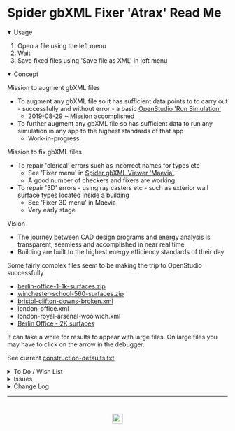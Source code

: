 # Spider gbXML Fixer 'Atrax' Read Me

<details open>

<summary>Usage</summary>

1. Open a file using the left menu
2. Wait
3. Save fixed files using 'Save file as XML' in left menu

</details>
<details open>

<summary>Concept</summary>

Mission to augment gbXML files

* To augment any gbXML file so it has sufficient data points to to carry out - successfully and without error - a basic [OpenStudio 'Run Simulation']( https://nrel.github.io/OpenStudio-user-documentation/tutorials/running_your_simulation/ )
	* 2019-08-29 ~ Mission accomplished
* To further augment any gbXML file so has sufficient data to run any simulation in any app to the highest standards of that app
	* Work-in-progress

Mission to fix gbXML files

* To repair 'clerical' errors such as incorrect names for types etc
	* See 'Fixer menu' in [Spider gbXML Viewer 'Maevia']( https://www.ladybug.tools/spider-gbxml-tools/spider-gbxml-viewer )
	* A good number of checkers and fixers are working
* To repair '3D' errors - using ray casters etc - such as exterior wall surface types located inside a building
	* See 'Fixer 3D menu' in Maevia
	* Very early stage


Vision

* The journey between CAD design programs and energy analysis is transparent, seamless and accomplished in near real time
* Building are built to the highest energy efficiency standards of their day


Some fairly complex files seem to be making the trip to OpenStudio successfully

* [berlin-office-1-1k-surfaces.zip]( https://www.ladybug.tools/spider-gbxml-fixer/v-0-05-0/spider-gbxml-fixer-dev.html#https://cdn.jsdelivr.net/gh/ladybug-tools/spider@master/gbxml-sample-files/zip/berlin-office-1-1k-surfaces.zip )
* [winchester-school-560-surfaces.zip]( https://www.ladybug.tools/spider-gbxml-fixer/v-0-05-0/spider-gbxml-fixer-dev.html#https://cdn.jsdelivr.net/gh/ladybug-tools/spider@master/gbxml-sample-files/zip/winchester-school-560-surfaces.zip )
* [bristol-clifton-downs-broken.xml]( https://www.ladybug.tools/spider-gbxml-fixer/v-0-05-0/spider-gbxml-fixer-dev.html#https://cdn.jsdelivr.net/gh/ladybug-tools/spider@master/gbxml-sample-files/bristol-clifton-downs-broken.xml )
* london-office.xml
* london-royal-arsenal-woolwich.xml
* [Berlin Office - 2K surfaces ]( https://www.ladybug.tools/spider-gbxml-fixer/v-0-05-0/spider-gbxml-fixer-dev.html#https://cdn.jsdelivr.net/gh/ladybug-tools/spider@master/gbxml-sample-files/zip/berlin-office-2-2k-surfaces.zip )


It can take a while for results to appear with large files. On large files you may have to click on the arrow in the debugger.


See current [construction-defaults.txt]( #https://www.ladybug.tools/spider-gbxml-fixer/assets/construction-defaults.txt )


</details>

<details>

<summary>To Do / Wish List</summary>

* 2019-08-29 ~ Theo ~ Bring in all the fixers in Spider gbXML Viewer Maevia and have them all fun and fiz with a single button click.
* 2019-08-29 ~ Theo ~ Provide notice that file already has construction information
* 2019-08-29 ~ Theo ~ Provide greater feedback

</details>

<details>

<summary>Issues</summary>


</details>

<details>

<summary>Change Log</summary>


### 2019-08-29 ~ Theo

SGF Atrax v-0-05-03

* B: Deletes mystery character that's first in file


### 2019-08-29 ~ Theo

SGF Atrax v-0-05-02

* F: Working fairly well

### 2019-08-27 ~ Theo

SGF Atrax v-0-05-0

* First commit

</details>

***

# <center title="hello!" ><a href=javascript:window.scrollTo(0,0); style=text-decoration:none; > <img src='https://ladybug.tools/artwork/icons_bugs/ico/spider.ico' height=24 > </a></center>

